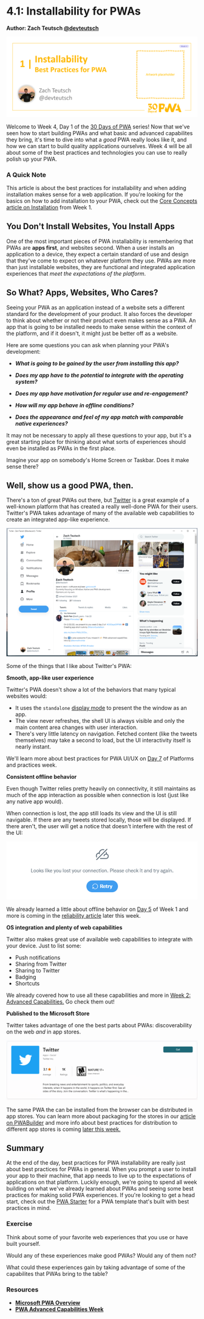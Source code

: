 # 4.1: Installability for PWAs

**Author: Zach Teutsch [@devteutsch](https://twitter.com/devteutsch)**

![Placeholder Banner Only. Replace when final assets ready.](_media/day1.png)

Welcome to Week 4, Day 1 of the [30 Days of PWA](https://aka.ms/learn-pwa/30Days-blog) series! Now that we've seen how to start building PWAs and what basic and advanced capabilites they bring, it's time to dive into what a _good_ PWA really looks like it, and how we can start to build quality applications ourselves. Week 4 will be all about some of the best practices and technologies you can use to really polish up your PWA.

### A Quick Note
This article is about the best practices for installability and when adding installation makes sense for a web application. If you're looking for the basics on how to add installation to your PWA, check out the [Core Concepts article on Installation](../core-concepts/03.md) from Week 1.

## You Don't Install Websites, You Install Apps

One of the most important pieces of PWA installability is remembering that PWAs are **apps first**, and websites second. When a user installs an application to a device, they expect a certain standard of use and design that they've come to expect on whatever platform they use. PWAs are more than just installable websites, they are functional and integrated application experiences that _meet the expectations of the platform_.

## So What? Apps, Websites, Who Cares?

Seeing your PWA as an application instead of a website sets a different standard for the development of your product. It also forces the developer to think about whether or not their product even makes sense as a PWA. An app that is going to be installed needs to make sense within the context of the platform, and if it doesn't, it might just be better off as a website.

Here are some questions you can ask when planning your PWA's development:


* _**What is going to be gained by the user from installing this app?**_
 
* _**Does my app have to the potential to integrate with the operating system?**_

* _**Does my app have motivation for regular use and re-engagement?**_

* _**How will my app behave in offline conditions?**_

* _**Does the appearance and feel of my app match with comparable native experiences?**_


It may not be necessary to apply all these questions to your app, but it's a great starting place for thinking about what sorts of experiences should even be installed as PWAs in the first place. 

Imagine your app on somebody's Home Screen or Taskbar. Does it make sense there?

## Well, show us a good PWA, then.

There's a ton of great PWAs out there, but [Twitter](https://aka.ms/learn-pwa/30days-4.1/twitter.com) is a great example of a well-known platform that has created a really well-done PWA for their users. Twitter's PWA takes advantage of many of the available web capabilities to create an integrated app-like experience. 

![Twitter PWA open on Windows](_media/twitter-pwa.png)


Some of the things that I like about Twitter's PWA:

**Smooth, app-like user experience**

Twitter's PWA doesn't show a lot of the behaviors that many typical websites would:
* It uses the `standalone` [display mode](../advanced-capabilities/04.md) to present the the window as an app. 
* The view never refreshes, the shell UI is always visible and only the main content area changes with user interaction. 
* There's very little latency on navigation. Fetched content (like the tweets themselves) may take a second to load, but the UI interactivity itself is nearly instant.

We'll learn more about best practices for PWA UI/UX on [Day 7](07.md) of Platforms and practices week.

**Consistent offline behavior**

Even though Twitter relies pretty heavily on connectivity, it still maintains as much of the app interaction as possible when connection is lost (just like any native app would).

When connection is lost, the app still loads its view and the UI is still navigable. If there are any tweets stored locally, those will be displayed. If there aren't, the user will get a notice that doesn't interfere with the rest of the UI:

![](_media/twitter-offline.png#test)

We already learned a little about offline behavior on [Day 5](../core-concepts/05.md) of Week 1 and more is coming in the [reliability article](04.md) later this week.

**OS integration and plenty of web capabilities**

Twitter also makes great use of available web capabilities to integrate with your device. Just to list some:

* Push notifications
* Sharing from Twitter
* Sharing to Twitter
* Badging
* Shortcuts

We already covered how to use all these capabilities and more in [Week 2: Advanced Capabilities.](../advanced-capabilities) Go check them out!

**Published to the Microsoft Store**

Twitter takes advantage of one the best parts about PWAs: discoverability on the web _and_ in app stores.

![Twitter in the Microsoft Store](_media/twitter-in-store.png)

The same PWA the can be installed from the browser can be distributed in app stores. You can learn more about packaging for the stores in our [article on PWABuilder](../dev-tools/02.md) and more info about best practices for distribution to different app stores is coming [later this week.](03.md)


## Summary


At the end of the day, best practices for PWA installability are really just about best practices for PWAs in general. When you prompt a user to install your app to their machine, that app needs to live up to the expectations of applications on that platform. Luckily enough, we're going to spend all week building on what we've already learned about PWAs and seeing some best practices for making solid PWA experiences. If you're looking to get a head start, check out the [PWA Starter](https://aka.ms/learn-pwa/30days-4.1/github.com/pwa-builder/pwa-starter) for a PWA template that's built with best practices in mind.

### **Exercise**

Think about some of your favorite web experiences that you use or have built yourself. 

Would any of these experiences make good PWAs? Would any of them not? 

What could these experiences gain by taking advantage of some of the capabilites that PWAs bring to the table?

### **Resources**

* **[Microsoft PWA Overview](https://aka.ms/learn-pwa/30days-4.1/docs.microsoft.com/en-us/microsoft-edge/progressive-web-apps-chromium)**
* **[PWA Advanced Capabilities Week](../advanced-capabilities)**
  


